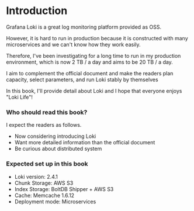 # Introduction

Grafana Loki is a great log monitoring platform provided as OSS.

However, it is hard to run in production because it is constructed with many microservices and we can't know how they work easily.

Therefore, I've been investigating for a long time to run in my production environment, which is now 2 TB / a day and aims to be 20 TB / a day.

I aim to complement the official document and make the readers plan capacity, select parameters, and run Loki stably by themselves

In this book, I'll provide detail about Loki and I hope that everyone enjoys "Loki Life"!

### Who should read this book?

I expect the readers as follows.

* Now considering introducing Loki
* Want more detailed information than the official document
* Be curious about distributed system

### Expected set up in this book

* Loki version: 2.4.1
* Chunk Storage: AWS S3
* Index Storage: BoltDB Shipper + AWS S3
* Cache: Memcache 1.6.12
* Deployment mode: Microservices



